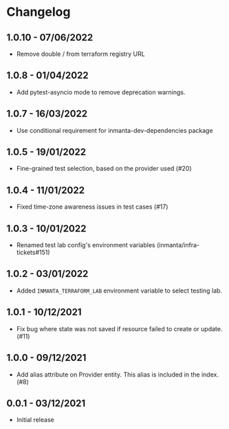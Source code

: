# Changelog

## 1.0.10 - 07/06/2022
- Remove double / from terraform registry URL

## 1.0.8 - 01/04/2022
- Add pytest-asyncio mode to remove deprecation warnings.

## 1.0.7 - 16/03/2022
- Use conditional requirement for inmanta-dev-dependencies package

## 1.0.5 - 19/01/2022
- Fine-grained test selection, based on the provider used (#20)

## 1.0.4 - 11/01/2022
- Fixed time-zone awareness issues in test cases (#17)

## 1.0.3 - 10/01/2022
- Renamed test lab config's environment variables (inmanta/infra-tickets#151)

## 1.0.2 - 03/01/2022

 - Added `INMANTA_TERRAFORM_LAB` environment variable to select testing lab.

## 1.0.1 - 10/12/2021

 - Fix bug where state was not saved if resource failed to create or update.  (#11)

## 1.0.0 - 09/12/2021

 - Add alias attribute on Provider entity.  This alias is included in the index.  (#8)

## 0.0.1 - 03/12/2021

 - Initial release
